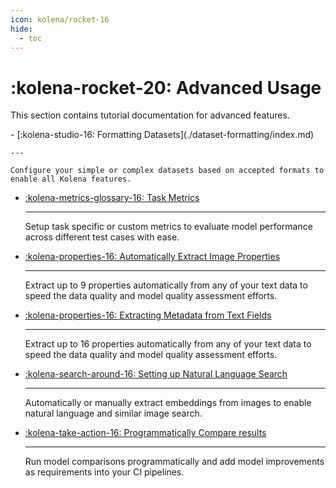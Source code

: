 ```yaml
---
icon: kolena/rocket-16
hide:
  - toc
---
```


# :kolena-rocket-20: Advanced Usage

This section contains tutorial documentation for advanced features.

<div class="grid cards" markdown>
- [:kolena-studio-16: Formatting Datasets](./dataset-formatting/index.md)

    ---

    Configure your simple or complex datasets based on accepted formats to enable all Kolena features.

- [:kolena-metrics-glossary-16: Task Metrics](./task-metrics.md)

    ---
    Setup task specific or custom metrics to evaluate model performance across different test cases with ease.

- [:kolena-properties-16: Automatically Extract Image Properties](../../automations/extract-image-metadata.md)

    ---

    Extract up to 9 properties automatically from any of your text data to speed the
    data quality and model quality assessment efforts.

- [:kolena-properties-16: Extracting Metadata from Text Fields](../../automations/extract-text-metadata.md)

    ---

    Extract up to 16 properties automatically from any of your text data to speed the data quality and
    model quality assessment efforts.

- [:kolena-search-around-16: Setting up Natural Language Search](../../automations/set-up-natural-language-search.md)

    ---
    Automatically or manually extract embeddings from images to
    enable natural language and similar image search.

- [:kolena-take-action-16: Programmatically Compare results](./quality-standard-results.md)

    ---
    Run model comparisons programmatically and add model improvements as requirements into your CI pipelines.

</div>
